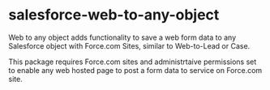 # salesforce-web-to-any-object
Web to any object adds functionality to save a web form data to any Salesforce object with Force.com Sites, similar to Web-to-Lead or Case. 

This package requires Force.com sites and administrtaive permissions set to enable any web hosted page to post a form data to service on Force.com site.
